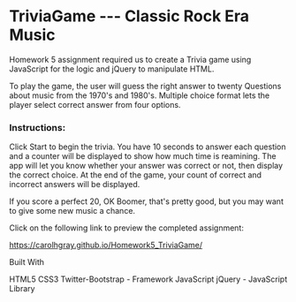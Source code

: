 # TriviaGame --- Classic Rock Era Music

Homework 5 assignment required us to create a Trivia game using JavaScript for the logic and jQuery to manipulate HTML.

To play the game, the user will guess the right answer to twenty Questions about music from the 1970's and 1980's.  Multiple choice format lets the player select correct answer from four options. 



### Instructions:

Click Start to begin the trivia. You have 10 seconds to answer each question and a counter will be displayed to show how much time is reamining. The app will let you know whether your answer was correct or not, then display the correct choice.
At the end of the game, your count of correct and incorrect answers will be displayed.  


If you score a perfect 20, OK Boomer, that's pretty good, but you may want to give some new music a chance.

Click on the following link to preview the completed assignment:

https://carolhgray.github.io/Homework5_TriviaGame/



Built With

HTML5
CSS3
Twitter-Bootstrap - Framework
JavaScript
jQuery - JavaScript Library



